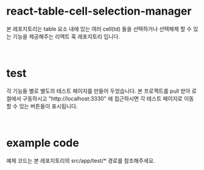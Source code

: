 # react-table-cell-selection-manager
본 레포지토리는 table 요소 내에 있는 여러 cell(td) 들을 선택하거나 선택해제 할 수 있는 기능을 제공해주는 리액트 훅 레포지토리 입니다.

<br />

# test
각 기능들 별로 별도의 테스트 페이지를 만들어 두었습니다. 본 프로젝트를 pull 받아 로컬에서 구동하시고 "http://localhost:3330" 에 접근하시면 각 테스트 페이지로 이동할 수 있는 버튼들이 표시됩니다.

<br />

# example code
예제 코드는 본 레포지토리의 src/app/test/* 경로를 참조해주세요.

<br />
